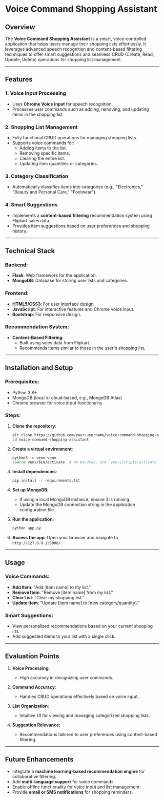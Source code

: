# Voice Command Shopping Assistant

## Overview

The **Voice Command Shopping Assistant** is a smart, voice-controlled application that helps users manage their shopping lists effortlessly. It leverages advanced speech recognition and content-based filtering techniques to offer smart suggestions and seamless CRUD (Create, Read, Update, Delete) operations for shopping list management.

---

## Features

### 1. **Voice Input Processing**
- Uses **Chrome Voice Input** for speech recognition.
- Processes user commands such as adding, removing, and updating items in the shopping list.

### 2. **Shopping List Management**
- Fully functional CRUD operations for managing shopping lists.
- Supports voice commands for:
  - Adding items to the list.
  - Removing specific items.
  - Clearing the entire list.
  - Updating item quantities or categories.

### 3. **Category Classification**
- Automatically classifies items into categories (e.g., "Electronics," "Beauty and Personal Care," "Footwear").

### 4. **Smart Suggestions**
- Implements a **content-based filtering** recommendation system using Flipkart sales data.
- Provides item suggestions based on user preferences and shopping history.

---

## Technical Stack

### Backend:
- **Flask**: Web framework for the application.
- **MongoDB**: Database for storing user lists and categories.

### Frontend:
- **HTML5/CSS3**: For user interface design.
- **JavaScript**: For interactive features and Chrome voice input.
- **Bootstrap**: For responsive design.

### Recommendation System:
- **Content-Based Filtering**:
  - Built using sales data from Flipkart.
  - Recommends items similar to those in the user's shopping list.

---

## Installation and Setup

### Prerequisites:
- Python 3.8+
- MongoDB (local or cloud-based, e.g., MongoDB Atlas)
- Chrome browser for voice input functionality

### Steps:
1. **Clone the repository**:
   ```bash
   git clone https://github.com/your-username/voice-command-shopping-assistant.git
   cd voice-command-shopping-assistant
   ```

2. **Create a virtual environment**:
   ```bash
   python3 -m venv venv
   source venv/bin/activate  # On Windows, use `venv\Scripts\activate`
   ```

3. **Install dependencies**:
   ```bash
   pip install -r requirements.txt
   ```

4. **Set up MongoDB**:
   - If using a local MongoDB instance, ensure it is running.
   - Update the MongoDB connection string in the application configuration file.

5. **Run the application**:
   ```bash
   python app.py
   ```

6. **Access the app**:
   Open your browser and navigate to `http://127.0.0.1:5000/`.

---

## Usage

### Voice Commands:
- **Add Item**: "Add [item name] to my list."
- **Remove Item**: "Remove [item name] from my list."
- **Clear List**: "Clear my shopping list."
- **Update Item**: "Update [item name] to [new category/quantity]."

### Smart Suggestions:
- View personalized recommendations based on your current shopping list.
- Add suggested items to your list with a single click.

---

## Evaluation Points

1. **Voice Processing**:
   - High accuracy in recognizing user commands.

2. **Command Accuracy**:
   - Handles CRUD operations effectively based on voice input.

3. **List Organization**:
   - Intuitive UI for viewing and managing categorized shopping lists.

4. **Suggestion Relevance**:
   - Recommendations tailored to user preferences using content-based filtering.

---

## Future Enhancements

- Integrate a **machine learning-based recommendation engine** for collaborative filtering.
- Add **multi-language support** for voice commands.
- Enable offline functionality for voice input and list management.
- Provide **email or SMS notifications** for shopping reminders.
